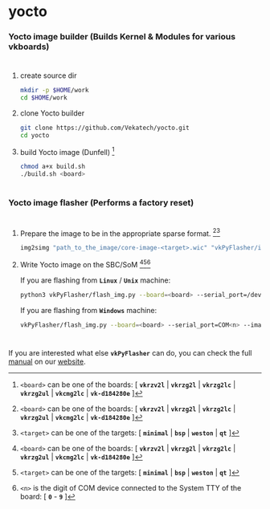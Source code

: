 # yocto
### Yocto image builder (Builds Kernel & Modules for various vkboards)
#
1. create source dir
    ``` bash
    mkdir -p $HOME/work
    cd $HOME/work
    ```

2. clone Yocto builder
    ``` bash
    git clone https://github.com/Vekatech/yocto.git
    cd yocto
    ```

3. build Yocto image (Dunfell) [^1]
    ``` bash
    chmod a+x build.sh
    ./build.sh <board>
    ```
#
### Yocto image flasher (Performs a factory reset)
#
1. Prepare the image to be in the appropriate sparse format. [^1][^2]
    ``` bash
    img2simg "path_to_the_image/core-image-<target>.wic" "vkPyFlasher/images/<board>/core-image-<target>.simg"
    ```

2. Write Yocto image on the SBC/SoM  [^1][^2][^3]

   If you are flashing from **`Linux`** / **`Unix`** machine:
    ``` bash
    python3 vkPyFlasher/flash_img.py --board=<board> --serial_port=/dev/ttyUSB<n> --image_rootfs=core-image-<target>.simg
    ```
    
   If you are flashing from **`Windows`** machine:
    ``` bash
    vkPyFlasher/flash_img.py --board=<board> --serial_port=COM<n> --image_rootfs=core-image-<target>.simg
    ```
#
If you are interested what else **`vkPyFlasher`** can do, you can check the full [manual](https://vekatech.com/factory/tools/vkPyFlasher%20How%20To.pdf) on our [website](https://vekatech.com/product_details.php?item=tools).

[^1]: `<board>` can be one of the boards: [ **`vkrzv2l`** | **`vkrzg2l`** | **`vkrzg2lc`** | **`vkrzg2ul`** | **`vkcmg2lc`** | **`vk-d184280e`** ]
[^2]: `<target>` can be one of the targets: [ **`minimal`** | **`bsp`** | **`weston`** | **`qt`** ]
[^3]: `<n>` is the digit of COM device connected to the System TTY of the board: [ **`0`** - **`9`** ]
